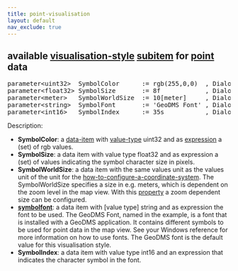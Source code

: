 ```yaml
---
title: point-visualisation
layout: default
nav_exclude: true
---
```

## available [visualisation-style](visualisation-style) [subitem](subitem) for [point](point) data

<pre>
parameter&lt;uint32&gt;  SymbolColor      := rgb(255,0,0)  , DialogType = "<B>SymbolColor</B>";
parameter&lt;float32&gt; SymbolSize       := 8f            , DialogType = "<B>SymbolSize</B>";
parameter&lt;meter&gt;   SymbolWorldSize  := 10[meter]     , DialogType = "<B>SymbolWorldSize</B>";
parameter&lt;string&gt;  SymbolFont       := 'GeoDMS Font' , DialogType = "<B>SymbolFont</B>";
parameter&lt;int16&gt;   SymbolIndex      := 35s           , DialogType = "<B>SymbolIndex</B>";
</pre>

Description:

-   **SymbolColor**: a [data-item](data-item) with [value-type](value-type) uint32 and as [expression](expression) a (set) of rgb values.
-   **SymbolSize**: a data item with value type float32 and as expression a (set) of values indicating the symbol character size in pixels.
-   **SymbolWorldSize**: a data item with the same values unit as the values unit of the unit for the 
[how-to-configure-a-coordinate-system](how-to-configure-a-coordinate-system). The SymbolWorldSize specifies a size in e.g. meters, which is dependent on the zoom level in the map view. With this [property](property) a zoom dependent size can be configured.
-   **[symbolfont](symbolfont)**: a data item with [value type] string and as expression the font to be used. The GeoDMS Font, named in the example, is a font that is installed with a GeoDMS application. It contains different symbols to be used for point data in the map view. See your Windows reference for more information on how to use fonts. The GeoDMS font is the default value for this visualisation style.
-   **SymbolIndex**: a data item with value type int16 and an expression that indicates the character symbol in the font.